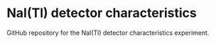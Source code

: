 # NaI(Tl) detector characteristics
GitHub repository for the NaI(Tl) detector characteristics experiment.

